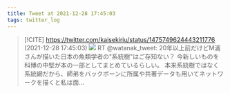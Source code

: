 ```yaml
---
title: Tweet at 2021-12-28 17:45:03
tags: twitter_log
---
```


> [!CITE] https://twitter.com/kaisekiriu/status/1475749624443211776 (2021-12-28 17:45:03)
> ![](https://twitter.com/kaisekiriu/status/1475749624443211776)
> RT @watanak_tweet: 20年以上前だけどM浦さんが描いた日本の魚類学者の"系統樹"はご存知ない？
> 今新しいものを科博の中堅が本の一部としてまとめているらしい。
> 本来系統樹ではなく系統網だから、師弟をバックボーンに所属や共著データも用いてネットワークを描くと私は面…

